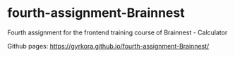 # fourth-assignment-Brainnest
Fourth assignment for the frontend training course of Brainnest - Calculator

Github pages: https://gyrkora.github.io/fourth-assignment-Brainnest/
